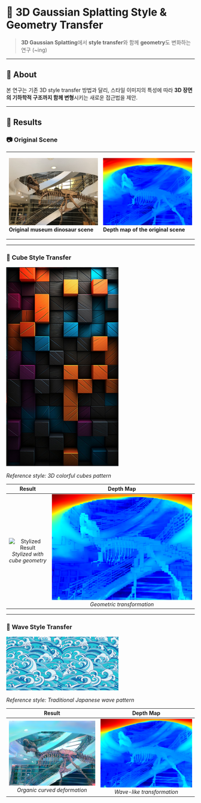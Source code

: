# 🎨 3D Gaussian Splatting Style & Geometry Transfer

> **3D Gaussian Splatting**에서 **style transfer**와 함께 **geometry**도 변화하는 연구 (~ing)

---

## 📖 About

본 연구는 기존 3D style transfer 방법과 달리, 스타일 이미지의 특성에 따라 **3D 장면의 기하학적 구조까지 함께 변형**시키는 새로운 접근법을 제안.

---

## 🎯 Results

### 📷 **Original Scene**

<table>
<tr>
<td width="50%">

![Original Scene](images/original.jpg)
**Original museum dinosaur scene**

</td>
<td width="50%">

![Depth Map](images/depth_map.jpg)
**Depth map of the original scene**

</td>
</tr>
</table>

---

### 🧊 **Cube Style Transfer**

<img src="images/style_cube.jpg" width="300">

*Reference style: 3D colorful cubes pattern*

| Result | Depth Map |
|:---:|:---:|
| ![Stylized Result](images/result_cube.jpg)<br>*Stylized with cube geometry* | ![Result Depth](images/result_depth.jpg)<br>*Geometric transformation* |

---

### 🌊 **Wave Style Transfer** 

<img src="images/style_wave.jpg" width="300">

*Reference style: Traditional Japanese wave pattern*

| Result | Depth Map |
|:---:|:---:|
| ![Wave Style Result](images/result_wave.jpg)<br>*Organic curved deformation* | ![Wave Depth](images/wave_depth.jpg)<br>*Wave-like transformation* |
